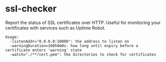 # ssl-checker
Report the status of SSL certificates over HTTP. Useful for monitoring your certificates with services such as Uptime Robot.

```
Usage:
  -listenAddr="0.0.0.0:10000": the address to listen on
  -warningDuration=168h0m0s: how long until expiry before a certificate enters 'warning' state
  -watch="./**/cert.pem": the directories to check for certificates
```
